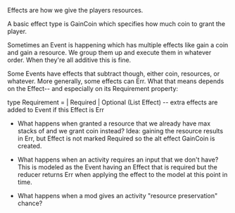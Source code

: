 Effects are how we give the players resources.

A basic effect type is GainCoin which specifies how much coin to grant the player.

Sometimes an Event is happening which has multiple effects like gain a coin and gain a resource. We group them up and execute them in whatever order. When they're all additive this is fine. 

Some Events have effects that subtract though, either coin, resources, or whatever. More generally, some effects can Err. What that means depends on the Effect-- and especially on its Requirement property:

type Requirement =
	| Required 
	| Optional (List Effect) -- extra effects are added to Event if this Effect is Err

- What happens when granted a resource that we already have max stacks of and we grant coin instead?
Idea: gaining the resource results in Err, but Effect is not marked Required so the alt effect GainCoin is created.

- What happens when an activity requires an input that we don't have?
This is modeled as the Event having an Effect that is required but the reducer returns Err when applying the effect to the model at this point in time.

- What happens when a mod gives an activity "resource preservation" chance?